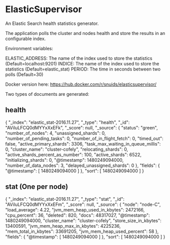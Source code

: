 # ElasticSupervisor
An Elastic Search health statistics generator.

The application polls the cluster and nodes health and store the results in an configurable index.

Environment variables:

ELASTIC_ADDRESS: The name of the index used to store the statistics (Default=localhost:9201)
INDICE: The name of the index used to store the statistics (Default=elastic_stat)
PERIOD: The time in seconds between two polls (Default=30)

Docker version here: https://hub.docker.com/r/snuids/elasticsupervisor/

Two types of documents are generated:

## health
{
  "_index": "elastic_stat-2016.11.27",
  "_type": "health",
  "_id": "AViluLFCQ0dMYYxXxEFk",
  "_score": null,
  "_source": {
    "status": "green",
    "number_of_nodes": 4,
    "unassigned_shards": 0,
    "number_of_pending_tasks": 0,
    "number_of_in_flight_fetch": 0,
    "timed_out": false,
    "active_primary_shards": 3306,
    "task_max_waiting_in_queue_millis": 0,
    "cluster_name": "cluster-cofely",
    "relocating_shards": 0,
    "active_shards_percent_as_number": 100,
    "active_shards": 6522,
    "initializing_shards": 0,
    "@timestamp": 1480249094000,
    "number_of_data_nodes": 3,
    "delayed_unassigned_shards": 0
  },
  "fields": {
    "@timestamp": [
      1480249094000
    ]
  },
  "sort": [
    1480249094000
  ]
}

## stat (One per node)
{
  "_index": "elastic_stat-2016.11.27",
  "_type": "stat",
  "_id": "AViluLFCQ0dMYYxXxEFm",
  "_score": null,
  "_source": {
    "node": "node-C",
    "load_average": 4.22,
    "jvm_mem_heap_used_in_kbytes": 2472166,
    "cpu_percent": 36,
    "deleted": 820,
    "docs": 48317027,
    "@timestamp": 1480249094000,
    "cluster_name": "cluster-cofely",
    "store_size_in_kbytes": 13400591,
    "jvm_mem_heap_max_in_kbytes": 4225236,
    "mem_total_in_kbytes": 33691205,
    "jvm_mem_heap_used_percent": 58
  },
  "fields": {
    "@timestamp": [
      1480249094000
    ]
  },
  "sort": [
    1480249094000
  ]
}
